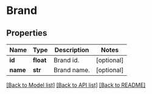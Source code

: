 # Brand

## Properties
Name | Type | Description | Notes
------------ | ------------- | ------------- | -------------
**id** | **float** | Brand id. | [optional] 
**name** | **str** | Brand name. | [optional] 

[[Back to Model list]](../README.md#documentation-for-models) [[Back to API list]](../README.md#documentation-for-api-endpoints) [[Back to README]](../README.md)


